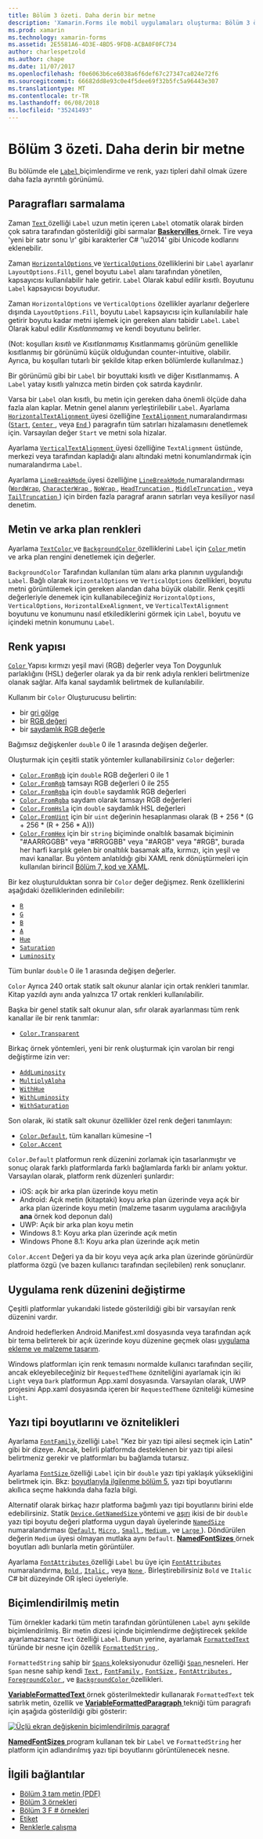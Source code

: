 ```yaml
---
title: Bölüm 3 özeti. Daha derin bir metne
description: 'Xamarin.Forms ile mobil uygulamaları oluşturma: Bölüm 3 özeti. Daha derin bir metne'
ms.prod: xamarin
ms.technology: xamarin-forms
ms.assetid: 2E5581A6-4D3E-4BD5-9FDB-ACBA0F0FC734
author: charlespetzold
ms.author: chape
ms.date: 11/07/2017
ms.openlocfilehash: f0e6063b6ce6038a6f6def67c27347ca024e72f6
ms.sourcegitcommit: 66682dd8e93c0e4f5dee69f32b5fc5a96443e307
ms.translationtype: MT
ms.contentlocale: tr-TR
ms.lasthandoff: 06/08/2018
ms.locfileid: "35241493"
---
```

# <a name="summary-of-chapter-3-deeper-into-text"></a>Bölüm 3 özeti. Daha derin bir metne

Bu bölümde ele [ `Label` ](https://developer.xamarin.com/api/type/Xamarin.Forms.Label/) biçimlendirme ve renk, yazı tipleri dahil olmak üzere daha fazla ayrıntılı görünümü.

## <a name="wrapping-paragraphs"></a>Paragrafları sarmalama

Zaman [ `Text` ](https://developer.xamarin.com/api/property/Xamarin.Forms.Label.Text/) özelliği `Label` uzun metin içeren `Label` otomatik olarak birden çok satıra tarafından gösterildiği gibi sarmalar [ **Baskervilles** ](https://github.com/xamarin/xamarin-forms-book-samples/tree/master/Chapter03/Baskervilles) örnek. Tire veya 'yeni bir satır sonu \r' gibi karakterler C# '\u2014' gibi Unicode kodlarını eklenebilir.

Zaman [ `HorizontalOptions` ](https://developer.xamarin.com/api/property/Xamarin.Forms.View.HorizontalOptions/) ve [ `VerticalOptions` ](https://developer.xamarin.com/api/property/Xamarin.Forms.View.VerticalOptions/) özelliklerini bir `Label` ayarlanır `LayoutOptions.Fill`, genel boyutu `Label` alanı tarafından yönetilen, kapsayıcısı kullanılabilir hale getirir. `Label` Olarak kabul edilir *kısıtlı*. Boyutunu `Label` kapsayıcısı boyutudur.

Zaman `HorizontalOptions` ve `VerticalOptions` özellikler ayarlanır değerlere dışında `LayoutOptions.Fill`, boyutu `Label` kapsayıcısı için kullanılabilir hale getirir boyutu kadar metni işlemek için gereken alanı tabidir `Label`. `Label` Olarak kabul edilir *Kısıtlanmamış* ve kendi boyutunu belirler.

(Not: koşulları *kısıtlı* ve *Kısıtlanmamış* Kısıtlanmamış görünüm genellikle kısıtlanmış bir görünümü küçük olduğundan counter-intuitive, olabilir. Ayrıca, bu koşulları tutarlı bir şekilde kitap erken bölümlerde kullanılmaz.)

Bir görünümü gibi bir `Label` bir boyuttaki kısıtlı ve diğer Kısıtlanmamış. A `Label` yatay kısıtlı yalnızca metin birden çok satırda kaydırılır.

Varsa bir `Label` olan kısıtlı, bu metin için gereken daha önemli ölçüde daha fazla alan kaplar. Metnin genel alanını yerleştirilebilir `Label`. Ayarlama [ `HorizontalTextAlignment` ](https://developer.xamarin.com/api/property/Xamarin.Forms.Label.HorizontalTextAlignment/) üyesi özelliğine [ `TextAlignment` ](https://developer.xamarin.com/api/type/Xamarin.Forms.TextAlignment/) numaralandırması ([`Start`](https://developer.xamarin.com/api/field/Xamarin.Forms.TextAlignment.Start/), [ `Center` ](https://developer.xamarin.com/api/field/Xamarin.Forms.TextAlignment.Center/), veya [ `End` ](https://developer.xamarin.com/api/field/Xamarin.Forms.TextAlignment.Center/)) paragrafın tüm satırları hizalamasını denetlemek için. Varsayılan değer `Start` ve metni sola hizalar.

Ayarlama [ `VerticalTextAlignment` ](https://developer.xamarin.com/api/property/Xamarin.Forms.Label.VerticalTextAlignment/) üyesi özelliğine `TextAlignment` üstünde, merkezi veya tarafından kapladığı alanı altındaki metni konumlandırmak için numaralandırma `Label`.

Ayarlama [ `LineBreakMode` ](https://developer.xamarin.com/api/property/Xamarin.Forms.Label.LineBreakMode/) üyesi özelliğine [ `LineBreakMode` ](https://developer.xamarin.com/api/type/Xamarin.Forms.LineBreakMode/) numaralandırması ([`WordWrap`](https://developer.xamarin.com/api/field/Xamarin.Forms.LineBreakMode.WordWrap/), [ `CharacterWrap` ](https://developer.xamarin.com/api/field/Xamarin.Forms.LineBreakMode.CharacterWrap/), [ `NoWrap` ](https://developer.xamarin.com/api/field/Xamarin.Forms.LineBreakMode.NoWrap/), [ `HeadTruncation` ](https://developer.xamarin.com/api/field/Xamarin.Forms.LineBreakMode.HeadTruncation/), [ `MiddleTruncation` ](https://developer.xamarin.com/api/field/Xamarin.Forms.LineBreakMode.MiddleTruncation/), veya [ `TailTruncation` ](https://developer.xamarin.com/api/field/Xamarin.Forms.LineBreakMode.TailTruncation/)) için birden fazla paragraf aranın satırları veya kesiliyor nasıl denetim.

## <a name="text-and-background-colors"></a>Metin ve arka plan renkleri

Ayarlama [ `TextColor` ](https://developer.xamarin.com/api/property/Xamarin.Forms.Label.TextColor/) ve [ `BackgroundColor` ](https://developer.xamarin.com/api/property/Xamarin.Forms.VisualElement.BackgroundColor/) özelliklerini `Label` için [ `Color` ](https://developer.xamarin.com/api/type/Xamarin.Forms.Color/) metin ve arka plan rengini denetlemek için değerler.

`BackgroundColor` Tarafından kullanılan tüm alanı arka planının uygulandığı `Label`. Bağlı olarak `HorizontalOptions` ve `VerticalOptions` özellikleri, boyutu metni görüntülemek için gereken alandan daha büyük olabilir. Renk çeşitli değerleriyle denemek için kullanabileceğiniz `HorizontalOptions`, `VerticalOptions`, `HorizontalExeAlignment`, ve `VerticalTextAlignment` boyutunu ve konumunu nasıl etkilediklerini görmek için `Label`, boyutu ve içindeki metnin konumunu `Label`.

## <a name="the-color-structure"></a>Renk yapısı

[ `Color` ](https://developer.xamarin.com/api/type/Xamarin.Forms.Color/) Yapısı kırmızı yeşil mavi (RGB) değerler veya Ton Doygunluk parlaklığını (HSL) değerler olarak ya da bir renk adıyla renkleri belirtmenize olanak sağlar. Alfa kanal saydamlık belirtmek de kullanılabilir.

Kullanım bir `Color` Oluşturucusu belirtin:

- bir [gri gölge](https://developer.xamarin.com/api/constructor/Xamarin.Forms.Color.Color/p/System.Double/)
- bir [RGB değeri](https://developer.xamarin.com/api/constructor/Xamarin.Forms.Color.Color/p/System.Double/System.Double/System.Double/)
- bir [saydamlık RGB değerle](https://developer.xamarin.com/api/constructor/Xamarin.Forms.Color.Color/p/System.Double/System.Double/System.Double/System.Double/)

Bağımsız değişkenler `double` 0 ile 1 arasında değişen değerler.

Oluşturmak için çeşitli statik yöntemler kullanabilirsiniz `Color` değerler:

- [`Color.FromRgb`](https://developer.xamarin.com/api/member/Xamarin.Forms.Color.FromRgb/p/System.Double/System.Double/System.Double/) için `double` RGB değerleri 0 ile 1
- [`Color.FromRgb`](https://developer.xamarin.com/api/member/Xamarin.Forms.Color.FromRgb/p/System.Int32/System.Int32/System.Int32/) tamsayı RGB değerleri 0 ile 255
- [`Color.FromRgba`](https://developer.xamarin.com/api/member/Xamarin.Forms.Color.FromRgba/p/System.Double/System.Double/System.Double/System.Double/) için `double` saydamlık RGB değerleri
- [`Color.FromRgba`](https://developer.xamarin.com/api/member/Xamarin.Forms.Color.FromRgba/p/System.Int32/System.Int32/System.Int32/System.Int32/) saydam olarak tamsayı RGB değerleri
- [`Color.FromHsla`](https://developer.xamarin.com/api/member/Xamarin.Forms.Color.FromHsla/p/System.Double/System.Double/System.Double/System.Double/) için `double` saydamlık HSL değerleri
- [`Color.FromUint`](https://developer.xamarin.com/api/member/Xamarin.Forms.Color.FromUint/p/System.UInt32/) için bir `uint` değerinin hesaplanması olarak (B + 256 * (G + 256 * (R + 256 * A)))
- [`Color.FromHex`](https://developer.xamarin.com/api/member/Xamarin.Forms.Color.FromHex/p/System.String/) için bir `string` biçiminde onaltılık basamak biçiminin "#AARRGGBB" veya "#RRGGBB" veya "#ARGB" veya "#RGB", burada her harfi karşılık gelen bir onaltılık basamak alfa, kırmızı, için yeşil ve mavi kanallar. Bu yöntem anlatıldığı gibi XAML renk dönüştürmeleri için kullanılan birincil [Bölüm 7, kod ve XAML](~/xamarin-forms/creating-mobile-apps-xamarin-forms/summaries/chapter07.md).

Bir kez oluşturulduktan sonra bir `Color` değer değişmez. Renk özelliklerini aşağıdaki özelliklerinden edinilebilir:

- [`R`](https://developer.xamarin.com/api/property/Xamarin.Forms.Color.R/)
- [`G`](https://developer.xamarin.com/api/property/Xamarin.Forms.Color.G/)
- [`B`](https://developer.xamarin.com/api/property/Xamarin.Forms.Color.B/)
- [`A`](https://developer.xamarin.com/api/property/Xamarin.Forms.Color.A/)
- [`Hue`](https://developer.xamarin.com/api/property/Xamarin.Forms.Color.Hue/)
- [`Saturation`](https://developer.xamarin.com/api/property/Xamarin.Forms.Color.Saturation/)
- [`Luminosity`](https://developer.xamarin.com/api/property/Xamarin.Forms.Color.Luminosity/)

Tüm bunlar `double` 0 ile 1 arasında değişen değerler.

`Color` Ayrıca 240 ortak statik salt okunur alanlar için ortak renkleri tanımlar. Kitap yazıldı aynı anda yalnızca 17 ortak renkleri kullanılabilir.

Başka bir genel statik salt okunur alan, sıfır olarak ayarlanması tüm renk kanallar ile bir renk tanımlar:

- [`Color.Transparent`](https://developer.xamarin.com/api/field/Xamarin.Forms.Color.Transparent/)

Birkaç örnek yöntemleri, yeni bir renk oluşturmak için varolan bir rengi değiştirme izin ver:

- [`AddLuminosity`](https://developer.xamarin.com/api/member/Xamarin.Forms.Color.AddLuminosity/p/System.Double/)
- [`MultiplyAlpha`](https://developer.xamarin.com/api/member/Xamarin.Forms.Color.MultiplyAlpha/p/System.Double/)
- [`WithHue`](https://developer.xamarin.com/api/member/Xamarin.Forms.Color.WithHue/p/System.Double/)
- [`WithLuminosity`](https://developer.xamarin.com/api/member/Xamarin.Forms.Color.WithLuminosity/p/System.Double/)
- [`WithSaturation`](https://developer.xamarin.com/api/member/Xamarin.Forms.Color.WithSaturation/p/System.Double/)

Son olarak, iki statik salt okunur özellikler özel renk değeri tanımlayın:

- [`Color.Default`](https://developer.xamarin.com/api/property/Xamarin.Forms.Color.Default/), tüm kanalları kümesine &ndash;1
- [`Color.Accent`](https://developer.xamarin.com/api/property/Xamarin.Forms.Color.Accent/)

`Color.Default` platformun renk düzenini zorlamak için tasarlanmıştır ve sonuç olarak farklı platformlarda farklı bağlamlarda farklı bir anlamı yoktur. Varsayılan olarak, platform renk düzenleri şunlardır:

- iOS: açık bir arka plan üzerinde koyu metin
- Android: Açık metin (kitaptaki) koyu arka plan üzerinde veya açık bir arka plan üzerinde koyu metin (malzeme tasarım uygulama aracılığıyla **ana** örnek kod deponun dalı)
- UWP: Açık bir arka plan koyu metin
- Windows 8.1: Koyu arka plan üzerinde açık metin
- Windows Phone 8.1: Koyu arka plan üzerinde açık metin

`Color.Accent` Değeri ya da bir koyu veya açık arka plan üzerinde görünürdür platforma özgü (ve bazen kullanıcı tarafından seçilebilen) renk sonuçlanır.

## <a name="changing-the-application-color-scheme"></a>Uygulama renk düzenini değiştirme

Çeşitli platformlar yukarıdaki listede gösterildiği gibi bir varsayılan renk düzenini vardır.

Android hedeflerken Android.Manifest.xml dosyasında veya tarafından açık bir tema belirterek bir açık üzerinde koyu düzenine geçmek olası [uygulama ekleme ve malzeme tasarım](~/xamarin-forms/platform/android/appcompat.md).

Windows platformları için renk temasını normalde kullanıcı tarafından seçilir, ancak ekleyebileceğiniz bir `RequestedTheme` özniteliğini ayarlamak için iki `Light` veya `Dark` platformun App.xaml dosyasında. Varsayılan olarak, UWP projesini App.xaml dosyasında içeren bir `RequestedTheme` özniteliği kümesine `Light`.

## <a name="font-sizes-and-attributes"></a>Yazı tipi boyutlarını ve öznitelikleri

Ayarlama [ `FontFamily` ](https://developer.xamarin.com/api/property/Xamarin.Forms.Label.FontFamily/) özelliği `Label` "Kez bir yazı tipi ailesi seçmek için Latin" gibi bir dizeye. Ancak, belirli platformda desteklenen bir yazı tipi ailesi belirtmeniz gerekir ve platformları bu bağlamda tutarsız.

Ayarlama [ `FontSize` ](https://developer.xamarin.com/api/property/Xamarin.Forms.Label.FontSize/) özelliği `Label` için bir `double` yazı tipi yaklaşık yüksekliğini belirtmek için. Bkz: [boyutlarıyla ilgilenme bölüm 5](chapter05.md), yazı tipi boyutlarını akıllıca seçme hakkında daha fazla bilgi.

Alternatif olarak birkaç hazır platforma bağımlı yazı tipi boyutlarını birini elde edebilirsiniz. Statik [ `Device.GetNamedSize` ](https://developer.xamarin.com/api/member/Xamarin.Forms.Device.GetNamedSize/p/Xamarin.Forms.NamedSize/System.Type/) yöntemi ve [aşırı](https://developer.xamarin.com/api/member/Xamarin.Forms.Device.GetNamedSize/p/Xamarin.Forms.NamedSize/Xamarin.Forms.Element/) ikisi de bir `double` yazı tipi boyutu değeri platforma uygun dayalı üyelerinde [ `NamedSize` ](https://developer.xamarin.com/api/type/Xamarin.Forms.NamedSize/)numaralandırması ([`Default`](https://developer.xamarin.com/api/field/Xamarin.Forms.NamedSize.Default/), [ `Micro` ](https://developer.xamarin.com/api/field/Xamarin.Forms.NamedSize.Micro/), [ `Small` ](https://developer.xamarin.com/api/field/Xamarin.Forms.NamedSize.Small/), [ `Medium` ](https://developer.xamarin.com/api/field/Xamarin.Forms.NamedSize.Medium/),  ve [ `Large` ](https://developer.xamarin.com/api/field/Xamarin.Forms.NamedSize.Large/)). Döndürülen değerin `Medium` üyesi olmayan mutlaka aynı `Default`. [ **NamedFontSizes** ](https://github.com/xamarin/xamarin-forms-book-samples/tree/master/Chapter03/NamedFontSizes) örnek boyutları adlı bunlarla metin görüntüler.

Ayarlama [ `FontAttributes` ](https://developer.xamarin.com/api/property/Xamarin.Forms.Label.FontAttributes/) özelliği `Label` bu üye için [ `FontAttributes` ](https://developer.xamarin.com/api/type/Xamarin.Forms.FontAttributes/) numaralandırma, [ `Bold` ](https://developer.xamarin.com/api/field/Xamarin.Forms.FontAttributes.Bold/), [ `Italic` ](https://developer.xamarin.com/api/field/Xamarin.Forms.FontAttributes.Italic/), veya [ `None` ](https://developer.xamarin.com/api/field/Xamarin.Forms.FontAttributes.None/). Birleştirebilirsiniz `Bold` ve `Italic` C# bit düzeyinde OR işleci üyeleriyle.

## <a name="formatted-text"></a>Biçimlendirilmiş metin

Tüm örnekler kadarki tüm metin tarafından görüntülenen `Label` aynı şekilde biçimlendirilmiş. Bir metin dizesi içinde biçimlendirme değiştirecek şekilde ayarlamazsanız `Text` özelliği `Label`. Bunun yerine, ayarlamak [ `FormattedText` ](https://developer.xamarin.com/api/property/Xamarin.Forms.Label.FormattedText/) türünde bir nesne için özellik [ `FormattedString` ](https://developer.xamarin.com/api/type/Xamarin.Forms.FormattedString/).

`FormattedString` sahip bir [ `Spans` ](https://developer.xamarin.com/api/property/Xamarin.Forms.FormattedString.Spans/) koleksiyonudur özelliği [ `Span` ](https://developer.xamarin.com/api/type/Xamarin.Forms.Span/) nesneleri. Her `Span` nesne sahip kendi [ `Text` ](https://developer.xamarin.com/api/property/Xamarin.Forms.Span.Text/), [ `FontFamily` ](https://developer.xamarin.com/api/property/Xamarin.Forms.Span.FontFamily/), [ `FontSize` ](https://developer.xamarin.com/api/property/Xamarin.Forms.Span.FontSize/), [ `FontAttributes` ](https://developer.xamarin.com/api/property/Xamarin.Forms.Span.FontAttributes/), [ `ForegroundColor` ](https://developer.xamarin.com/api/property/Xamarin.Forms.Span.ForegroundColor/), ve [ `BackgroundColor` ](https://developer.xamarin.com/api/property/Xamarin.Forms.Span.BackgroundColor/) özellikleri.

[ **VariableFormattedText** ](https://github.com/xamarin/xamarin-forms-book-samples/tree/master/Chapter03/VarFormText) örnek gösterilmektedir kullanarak `FormattedText` tek satırlık metin, özellik ve [ **VariableFormattedParagraph** ](https://github.com/xamarin/xamarin-forms-book-samples/tree/master/Chapter03/VarFormPara) tekniği tüm paragrafı için aşağıda gösterildiği gibi gösterir:

[![Üçlü ekran değişkenin biçimlendirilmiş paragraf](images/ch03fg06-small.png "değişkeni biçimlendirilmiş etiket metnini")](images/ch03fg06-large.png#lightbox "değişkeni biçimlendirilmiş etiket metni")

[ **NamedFontSizes** ](https://github.com/xamarin/xamarin-forms-book-samples/tree/master/Chapter03/NamedFontSizes) program kullanan tek bir `Label` ve `FormattedString` her platform için adlandırılmış yazı tipi boyutlarını görüntülenecek nesne.



## <a name="related-links"></a>İlgili bağlantılar

- [Bölüm 3 tam metin (PDF)](https://download.xamarin.com/developer/xamarin-forms-book/XamarinFormsBook-Ch03-Apr2016.pdf)
- [Bölüm 3 örnekleri](https://github.com/xamarin/xamarin-forms-book-samples/tree/master/Chapter03)
- [Bölüm 3 F # örnekleri](https://github.com/xamarin/xamarin-forms-book-samples/tree/master/Chapter03/FS)
- [Etiket](~/xamarin-forms/user-interface/text/label.md)
- [Renklerle çalışma](~/xamarin-forms/user-interface/colors.md)
